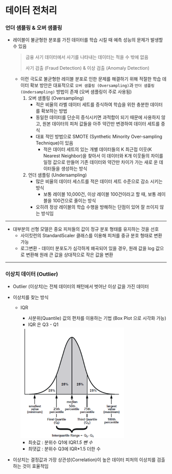# 데이터 전처리

### 언더 샘플링 & 오버 샘플링

* 레이블이 불균형한 분포를 가진 데이터를 학습 시킬 때 예측 성능의 문제가 발생할 수 있음  

  > 금융 사기 데이터에서 사기를 나타내는 데이터는 적을 수 밖에 없음
  >
  > 사기 검출 (Fraud Detection) & 이상 검출 (Anomaly Detection)

  * 이런 극도로 불균형한 레이블 분포로 인한 문제를 해결하기 위해 적절한 학습 데이터 확보 방안은 대표적으로 ```오버 샘플링 (Oversampling)```과 ```언더 샘플링 (Undersampling)``` 방법이 존재 (오버 샘플링이 주로 사용됨)
    1. 오버 샘플링 (Oversampling)
       * 적은 비율의 라벨 데이터 세트를 증식하여 학습을 위한 충분한 데이터를 확보하는 방법
       * 동일한 데이터를 단순히 증식시키면 과적합이 되기 때문에 사용하지 않고, 원본 데이터의 피처 값들을 아주 약간만 변경하여 데이터 세트를 증식
       * 대표 적인 방법으로 SMOTE (Synthetic Minority Over-sampling Technique)이 있음
         * 적은 데이터 세트의 있는 개별 데이터들의 K 최근접 이웃(K Nearest Neighbor)을 찾아서 이 데이터와 K개 이웃들의 차이를 일정 값으로 만들어 기존 데이터와 약간만 차이가 가는 새로 운 데이터들을 생성하는 방식
    2. 언더 샘플링 (Undersampling)
       * 많은 비율의 데이터 세스트를 적은 데이터 세트 수준으로 감소 시키는 방식
         * 보통 레이블 10,000건, 이상 레이블 100건이라고 할 때, 보통 레이블을 100건으로 줄이는 방식
       * 오히려 정상 레이블의 학습 수행을 방해하는 단점이 있어 잘 쓰이지 않는 방식임

---

* 대부분의 선형 모델은 중요 피처들의 값이 정규 분포 형태를 유지하는 것을 선호
  * 사이킷런의 StandardScaler 클래스를 이용해 피처를 중규 분호 형태로 변환 가능
  * 로그변환 - 데이터 분포도가 심각하게 왜곡되어 있을 경우, 원래 값을 log 값으로 변환해 원래 큰 값을 상대적으로 작은 값을 변환

---

### 이상치 데이터 (Outlier)

* Outlier (이상치)는 전체 데이터의 패턴에서 벗어난 이상 값을 가진 데이터
* 이상치를 찾는 방식
  * IQR

    * 사분위(Quantile) 값의 편차를 이용하는 기법 (Box Plot 으로 시각화 가능)
    * IQR 은 Q3 - Q1

    <img src="./images/IQR-1.png" alt="./images/" style="zoom:75%;" />

    * 최솟값 : 분위수 Q1에 IQR*1.5 뺀 수*
    * 최댓값 : 분위수 Q3에 IQR*1.5 더한 수

* 이상치는 결정값과 가장 상관성(Correlation)이 높은 데이터 피처의 이상치를 검출하는 것이 효율적임